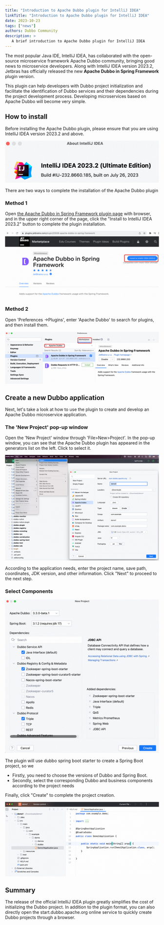 ```yaml
---
title: "Introduction to Apache Dubbo plugin for IntelliJ IDEA"
linkTitle: "Introduction to Apache Dubbo plugin for IntelliJ IDEA"
date: 2023-10-23
tags: ["news"]
authors: Dubbo Community
description: >
   A brief introduction to Apache Dubbo plugin for IntelliJ IDEA
---
```


The most popular Java IDE, IntelliJ IDEA, has collaborated with the open-source microservice framework Apache Dubbo community, bringing good news to microservice developers. Along with IntelliJ IDEA version 2023.2, Jetbras has officially released the new **Apache Dubbo in Spring Framework** plugin version.

This plugin can help developers with Dubbo project initialization and facilitate the identification of Dubbo services and their dependencies during the project development process. Developing microservices based on Apache Dubbo will become very simple.


## How to install
Before installing the Apache Dubbo plugin, please ensure that you are using IntelliJ IDEA version 2023.2 and above.

![image.png](/imgs/blog/2023/10/plugin/img.png)

There are two ways to complete the installation of the Apache Dubbo plugin

### Method 1
Open [the Apache Dubbo in Spring Framework plugin page](https://plugins.jetbrains.com/plugin/20938-apache-dubbo-in-spring-framework) with browser, and in the upper right corner of the page, click the "Install to IntelliJ IDEA 2023.2" button to complete the plugin installation.

![image.png](/imgs/blog/2023/10/plugin/img_1.png)
### Method 2
Open 'Preferences ->Plugins', enter 'Apache Dubbo' to search for plugins, and then install them.

![image.png](/imgs/blog/2023/10/plugin/img_2.png)

## Create a new Dubbo application
Next, let's take a look at how to use the plugin to create and develop an Apache Dubbo microservice application.
### The 'New Project' pop-up window
Open the 'New Project' window through 'File>New>Project'. In the pop-up window, you can see that the Apache Dubbo plugin has appeared in the generators list on the left. Click to select it.

![image.png](/imgs/blog/2023/10/plugin/img_3.png)

According to the application needs, enter the project name, save path, coordinates, JDK version, and other information. Click "Next" to proceed to the next step.

### Select Components

![image.png](/imgs/blog/2023/10/plugin/img_4.png)

The plugin will use dubbo spring boot starter to create a Spring Boot project, so we

- Firstly, you need to choose the versions of Dubbo and Spring Boot.
- Secondly, select the corresponding Dubbo and business components according to the project needs

Finally, click "Create" to complete the project creation.

![image.png](/imgs/blog/2023/10/plugin/img_5.png)

## Summary
The release of the official IntelliJ IDEA plugin greatly simplifies the cost of initializing the Dubbo project.
In addition to the plugin format, you can also directly open the start.dubbo.apache.org online service to quickly create Dubbo projects through a browser.
